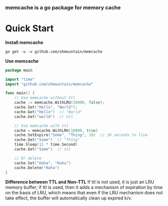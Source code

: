 ### memcache is a go package for memory cache

# Quick Start

**Install memcache**

```shell
go get -u -v github.com/ohmountain/memcache
```

**Use memcache**

```go
package main

import "time"
import "github.com/ohmountain/memcache"

func main() {
    // Use memcache without ttl
    cache := memcache.WithLRU(10000, false);
    cache.Set("Hello", "World");
    cache.Get("Hello")  // "World"
    cache.Get("world")  // nil 

    // Use memcache with ttl
    cache = memcache.WithLRU(10000, true)
    cache.SetExpire("Some", "Thing", 10)  // 10 seconds to live
    cache.Get("Some")  // "Thing"
    time.Sleep(11 * time.Second)
    cache.Get("Some")  // nil

    // Or delete
    cache.Set("Haha", "Huhu")
    cache.Delete("Haha") 
}
```

**Difference between TTL and Non-TTL**
If ttl is not used, it is just an LRU memory buffer; if ttl is used, then it adds a mechanism of expiration by time on the basis of LRU, which means that even if the LRU mechanism does not take effect, the buffer will automatically clean up expired k/v.
